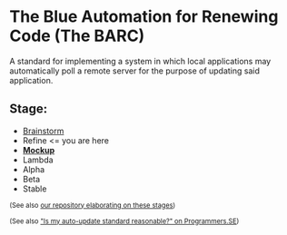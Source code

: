 The Blue Automation for Renewing Code (The BARC)
================================================
A standard for implementing a system in which local applications may automatically poll a remote server for the purpose of updating said application.

Stage:
------
- [Brainstorm](https://github.com/BlueHuskyStudios/The-BARC/tree/Brainstorm)
- Refine <= you are here
- [**Mockup**](https://github.com/BlueHuskyStudios/The-BARC/tree/Mockup)
- Lambda
- Alpha
- Beta
- Stable

<sub>(See also [our repository elaborating on these stages](https://github.com/BlueHuskyStudios/Blue-Husky-s-Stages-of-Product-Creation))</sub>

<sub>(See also ["Is my auto-update standard reasonable?" on Programmers.SE](http://programmers.stackexchange.com/questions/270369/is-my-auto-update-standard-reasonable))</sub>

